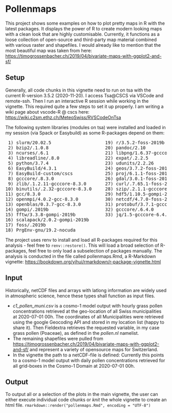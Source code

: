 # Pollenmaps
This project shows some examples on how to plot pretty maps in R with the latest packages. 
It displays the power of R to create modern looking maps with a clean look that are highly customisable.
Currently, it functions as a loose collection of open-source and third-party map material combined with various raster and shapefiles. 
I would already like to mention that the most beautiful map was taken from here: https://timogrossenbacher.ch/2019/04/bivariate-maps-with-ggplot2-and-sf/

## Setup
Generally, all code chunks in this vignette need to run on tsa with the current R-version 3.5.2 (2020-11-20).
I access Tsa@CSCS via VSCode and remote-ssh. Then I run an interactive R session while working in the vignette. This required quite a few steps to set it up properly. 
I am writing a wiki page about vscode-R @ cscs here: https://wiki.c2sm.ethz.ch/MeteoSwiss/RVSCodeOnTsa

The following system libraries (modules on tsa) were installed and loaded in my session (via Spack or Easybuild) as some R-packages depend on them:
<pre>
 1) slurm/20.02.5                    19) r/3.5.2-foss-2019b                
 2) bzip2/.1.0.8                     20) pandoc/2.10                       
 3) ncurses/.6.1                     21) libpng/1.6.37-gcccore-8.3.0       
 4) libreadline/.8.0                 22) expat/.2.2.5                  
 5) python/3.7.4                     23) udunits/2.2.26                
 6) EasyBuild/4.3.1                  24) geos/3.7.2-foss-2019b         
 7) EasyBuild-custom/cscs            25) proj/6.1.1-foss-2019b     
 8) gcccore/.8.3.0                   26) gdal/3.0.1-foss-2019b
 9) zlib/.1.2.11-gcccore-8.3.0       27) curl/.7.65.1-foss-2019b
10) binutils/.2.32-gcccore-8.3.0     28) szip/.2.1.1-gcccore-8.3.0
11) gcc/8.3.0                        29) hdf5/1.10.5-gompi-2019b
12) openmpi/4.0.2-gcc-8.3.0          30) netcdf/4.7.0-foss-2019b
13) openblas/0.3.7-gcc-8.3.0         31) protobuf/3.7.1-gcccore-8.3.0
14) gompi/.2019b                     32) gcccore/.6.4.0
15) fftw/3.3.8-gompi-2019b           33) jq/1.5-gcccore-6.4.0
16) scalapack/2.0.2-gompi-2019b      
17) foss/.2019b                 
18) PrgEnv-gnu/19.2-nocuda          
</pre>
  
The project uses renv to install and load all R-packages required for this analysis - feel free to `renv::restore()`. 
This will load a broad selection of R-packages, feel free to only load a subselection of packages manually.
The analysis is conducted in the file called pollenmaps.Rmd, a R-Markdown vignette: https://bookdown.org/yihui/rmarkdown/r-package-vignette.html

## Input
Historically, netCDF files and arrays with latlong information are widely used in atmospheric science, hence these types shall function as input files.

- *c1_pollen_muni.csv* is a cosmo-1 model output with hourly grass pollen concentrations retrieved at the geo-location of all Swiss municipalities at 2020-07-01 00h. The coordinates of all Municipalities were retrieved using the google Geocoding API and stored in my location list (happy to share it). Then Fieldextra retrieves the requested variable, in my case grass pollen (Poaceae), as defined in the *pollen.nl* namelist.
- The remaining shapefiles were pulled from https://timogrossenbacher.ch/2019/04/bivariate-maps-with-ggplot2-and-sf/ and represent a variety of opensource maps for Switzerland.
- In the vignette the path to a netCDF-file is defined: Currently this points to a cosmo-1 model output with daily pollen concentrations retrieved for all grid-boxes in the Cosmo-1 Domain at 2020-07-01 00h.

## Output
To output all or a selection of the plots in the main vignette, the user can either execute individual code chunks or *knit* the whole vignette to create an html file.
`rmarkdown::render("pollenmaps.Rmd", encoding = "UTF-8")`

